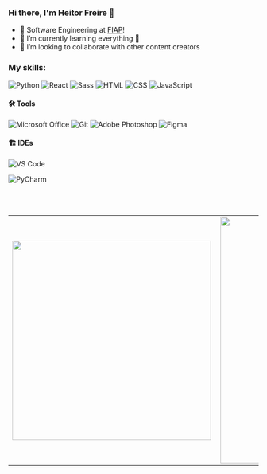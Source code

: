 ### Hi there, I'm Heitor Freire 👋
<p align="left"> 

- 🔭 Software Engineering at [FIAP][fiap]!
- 🌱 I’m currently learning everything 🤣
- 👯 I’m looking to collaborate with other content creators

### My skills:

![Python](https://img.shields.io/badge/Python-%23275278?style=for-the-badge&logo=Python&labelColor=black)
![React](https://img.shields.io/badge/React-06BCEE?style=for-the-badge&logo=React&labelColor=black)
![Sass](https://img.shields.io/badge/Sass-%23CE679A?style=for-the-badge&logo=Sass&logoColor=%23CE679A&labelColor=black)
![HTML](https://img.shields.io/badge/html-E54C21?style=for-the-badge&logo=html5&labelColor=black) 
![CSS](https://img.shields.io/badge/css-214CE5?style=for-the-badge&logo=css3&logoColor=%23214CE5&labelColor=black)
![JavaScript](https://img.shields.io/badge/JavaScript-%23F0DC4E?style=for-the-badge&logo=JavaScript&logoColor=Yellow&labelColor=black)

#### 🛠 Tools
![Microsoft Office](https://img.shields.io/badge/Microsoft%20office%20-black?style=for-the-badge&logo=Microsoft&labelColor=black)
![Git](https://img.shields.io/badge/Git-black?style=for-the-badge&logo=Git&labelColor=black) 
![Adobe Photoshop](https://img.shields.io/badge/Adobe%20photoshop%20-blue?style=for-the-badge&logo=Adobe%20photoshop&labelColor=black)
![Figma](https://img.shields.io/badge/Figma-%23FF7362?style=for-the-badge&logo=Figma&labelColor=black)

#### 🏗 IDEs
![VS Code](https://img.shields.io/badge/Visual%20Studio%20-blue?style=for-the-badge&logo=Visual%20Studio&logoColor=blue&labelColor=black)

![PyCharm](https://img.shields.io/badge/Pycharm%20-%20green?style=for-the-badge&logo=Pycharm&logoColor=green&labelColor=black)


<br />
<br />

<center>
  <table>
    <tr>
        <td><img width="400px" align="left" src="https://github-readme-stats.vercel.app/api/top-langs/?username=Heitorfreire&theme=tokyonight&hide=html,TSQL,CSS&layout=compact&count_private=true" /></td>
        <td><img width="495px" align="left" src="https://github-readme-stats.vercel.app/api?username=Heitorfreire&theme=tokyonight&show_icons=true&count_private=true" /></td>
    </tr>   
  </table>
</center>

[fiap]: https://www.fiap.com.br
